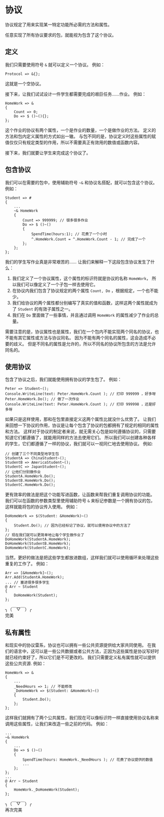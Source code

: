 # 协议
协议规定了用来实现某一特定功能所必需的方法和属性。

任意实现了所有协议要求的包，就能视为包含了这个协议。
## 定义
我们只需要使用符号 `&` 就可以定义一个协议。
例如：

    Protocol => &{};

这就是一个空协议。

接下来，让我们试试设计一件学生都需要完成的艰巨任务……作业。
例如：

    HomeWork => &
    {
        Count => 0;
        Do => $ ()~(){};
    };

这个作业的协议有两个属性，一个是作业的数量，一个是做作业的方法。
定义的方法和包内定义属性的方式如出一辙。
与包不同的是，协议定义时这些属性的赋值仅仅只有规定类型的作用，所以不需要真正有效用的数值或函数内容。

接下来，我们就要让学生来完成这个协议了。
## 包含协议
我们可以在需要的包中，使用辅助符号 `~&` 和协议名搭配，就可以包含这个协议。
例如：

    Student => #
    {
        ...
        ~& HomeWork
        {
            Count => 999999; // 很多很多作业
            Do => $ ()~()
            {
                SpendTime(hours:1); // 花费了一个小时
                ^.HomeWork.Count = ^.HomeWork.Count - 1; // 完成了一个
            };
        };
    };

我们的学生写作业真是非常艰苦的……
让我们来解释一下这段包含协议发生了什么：
1. 我们定义了一个协议属性，这个属性的标识符就是协议的名称 `HomeWork`， 所以我们可以像定义了一个子包一样去使用它。
1. 在协议内我们包含了协议规定的两个属性 `Count, Do` ，根据规定，一个也不能少。
1. 我们给协议的两个属性都分别编写了真实的值和函数，这样这两个属性就成为了 `Student` 的有效子属性之一。
1. 我们在 `Do` 里面做了一些事情，并且通过调用 `HomeWork` 的属性减少了作业的总量。

需要注意的是，协议属性也是属性，我们在一个包内不能实现两个同名的协议，也不能有其它属性或方法与协议同名。
因为不能有两个同名的属性，这会造成不必要的歧义。
但是不同名的属性是允许的，所以不同名的协议所包含的方法是允许同名的。

## 使用协议
包含了协议之后，我们就能使用拥有协议的学生包了。
例如：

    Peter => Student~();
    Console.WriteLine(text: Peter.HomeWork.Count ); // 打印 999999 ，好多呀
    Peter.HomeWork.Do(); // 做了一次作业
    Console.WriteLine(text: Peter.HomeWork.Count ); // 打印 999998 ，还是好多呀

如果只是这样使用，那和在包里直接定义这两个属性比就没什么优势了。
让我们来回想一下协议的作用，协议是让每个包含了协议的包都拥有了规定的相同的属性和方法。
这样对于协议的制定者来说，就无需关心包是如何遵循协议的，只需要知道它们都遵循了，就能用同样的方法去使用它们。
所以我们可以创建各种各样的学生，它们都遵循了一样的协议，我们就可以一视同仁地去使用协议。
例如:

    // 创建了三个不同类型地学生包
    StudentA => ChinaStudent~();
    StudentB => AmericaStudent~();
    StudentC => JapanStudent~();
    // 让他们分别做作业
    StudentA.HomeWork.Do();
    StudentB.HomeWork.Do();
    StudentC.HomeWork.Do();

更有效率的做法是把这个功能写进函数，让函数来帮我们重复调用协议的功能。
我们可以在函数的参数类型里使用辅助符号 `&` 来标记参数是一个拥有协议的包，这样就能将包的协议传入使用。
例如：

    DoHomeWork => $(Student: &HomeWork)~()
    {
        Student.Do(); // 因为已经标记了协议，就可以使用协议中的方法了
    };
    // 现在我们就可以更简单地让每个学生做作业了
    DoHomeWork(StudentA.HomeWork);
    DoHomeWork(StudentB.HomeWork);
    DoHomeWork(StudentC.HomeWork);

当然，更好的做法是把这些学生都放进数组，这样我们就可以使用循环来处理这些重复的工作了。
例如：

    Arr => [&HomeWork]~();
    Arr.Add(StudentA.HomeWork);
    ... // 塞进很多很多学生
    @ Arr ~ Student
    {
        DoHomeWork(Student);
    };

╮（￣▽￣）╭  
完美
## 私有属性
和现实中的协议雷系，协议也可以拥有一些公共资源提供给大家共同使用。
在我们的语言中，这可以是一些公共数据或者公共方法，正因为这些属性是协议写好时就已经约束好了，所以它们是不可更改的。
我们只需要定义私有属性就可以提供这些公共资源.
例如：

    HomeWork => &
    {
        ...
        _NeedHours => 1; // 不能修改
        _DoHomeWork => $(Student: &HomeWork)~()
        {
            Student.Do(); 
        };
    };

这样我们就拥有了两个公共属性，我们现在可以像标识符一样直接使用协议名称来调用这些属性，让我们来改造一些之前的代码。
例如：

    ...
    ~& HomeWork
    {
        ...
        Do => $ ()~()
        {
            SpendTime(hours: HomeWork._NeedHours ); // 花费了协议提供的数值
            ...
        };
    };
    ...
    @ Arr ~ Student
    {
        HomeWork._DoHomeWork(Student);
    };

╮（￣▽￣）╭  
再次完美